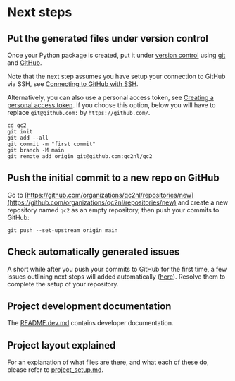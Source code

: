 # Next steps

## Put the generated files under version control

Once your Python package is created, put it under [version
control](https://guide.esciencecenter.nl/#/best_practices/version_control) using
[git](https://git-scm.com/) and [GitHub](https://github.com/).

Note that the next step assumes you have setup your connection to GitHub via SSH,
see [Connecting to GitHub with SSH](https://docs.github.com/en/github-ae@latest/authentication/connecting-to-github-with-ssh).

Alternatively, you can also use a personal access token, see
[Creating a personal access token](https://docs.github.com/en/github-ae@latest/authentication/keeping-your-account-and-data-secure/creating-a-personal-access-token).  If you choose this option, below you will have to replace
`git@github.com:` by `https://github.com/`.

```shell
cd qc2
git init
git add --all
git commit -m "first commit"
git branch -M main
git remote add origin git@github.com:qc2nl/qc2
```

## Push the initial commit to a new repo on GitHub

Go to
[https://github.com/organizations/qc2nl/repositories/new](https://github.com/organizations/qc2nl/repositories/new)
and create a new repository named `qc2` as an empty repository, then push your commits to GitHub:

```shell
git push --set-upstream origin main
```

## Check automatically generated issues

A short while after you push your commits to GitHub for the first time, a few issues outlining next steps will added
automatically ([here](git@github.com:qc2nl/qc2/issues?q=author%3Aapp%2Fgithub-actions)). Resolve them to complete the
setup of your repository.

## Project development documentation

The [README.dev.md](README.dev.md) contains developer documentation.

## Project layout explained

For an explanation of what files are there, and what each of these do, please refer to [project_setup.md](project_setup.md).

